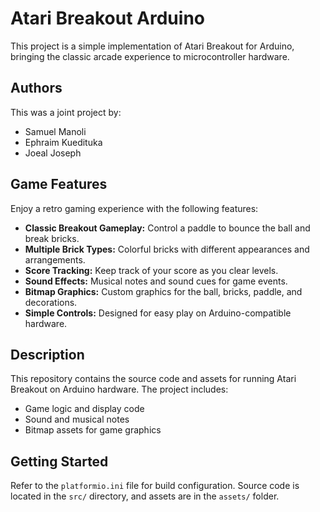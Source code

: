 # Atari Breakout Arduino

This project is a simple implementation of Atari Breakout for Arduino, bringing the classic arcade experience to microcontroller hardware.

## Authors
This was a joint project by:
- Samuel Manoli
- Ephraim Kuedituka
- Joeal Joseph

## Game Features
Enjoy a retro gaming experience with the following features:

- **Classic Breakout Gameplay:** Control a paddle to bounce the ball and break bricks.
- **Multiple Brick Types:** Colorful bricks with different appearances and arrangements.
- **Score Tracking:** Keep track of your score as you clear levels.
- **Sound Effects:** Musical notes and sound cues for game events.
- **Bitmap Graphics:** Custom graphics for the ball, bricks, paddle, and decorations.
- **Simple Controls:** Designed for easy play on Arduino-compatible hardware.

## Description
This repository contains the source code and assets for running Atari Breakout on Arduino hardware. The project includes:
- Game logic and display code
- Sound and musical notes
- Bitmap assets for game graphics

## Getting Started
Refer to the `platformio.ini` file for build configuration. Source code is located in the `src/` directory, and assets are in the `assets/` folder.



